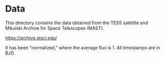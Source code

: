 # Data

This directory contains the data obtained from the TESS satellite and Mikulski Archive for Space Telescopes (MAST).

https://archive.stsci.edu/

It has been "normalized," where the average flux is 1. All timestamps are in BJD.